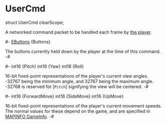 # UserCmd

[mapinfo gameinfo]: ../../Data/MapInfo.md#gameinfo

[EButtons]: EButtons.md
[PlayerPawn]: PlayerPawn.md

<!-- api-declaration -->
struct UserCmd clearScope;

<!-- api-definition -->
A networked command packet to be handled each frame by [the
player][PlayerPawn].

<!-- api-members -->
#-
[EButtons] {Buttons}

The buttons currently held down by the player at the time of this
command.
-#

#-
int16 {Pitch}
int16 {Yaw}
int16 {Roll}

16-bit fixed-point representations of the player's current view
angles. -32767 being the minimum angle, and 32767 being the maximum
angle. -32768 is reserved for [`Pitch`] signifying the view will be
centered.
-#

#-
int16 {ForwardMove}
int16 {SideMove}
int16 {UpMove}

16-bit fixed-point representations of the player's current movement
speeds. The normal values for these depend on the game, and are
specified in [MAPINFO GameInfo].
-#
